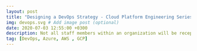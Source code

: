 ```yaml
---
layout: post
title: "Designing a DevOps Strategy - Cloud Platform Engineering Series"
img: devops.svg # Add image post (optional)
date: 2020-07-03 12:55:00 +0300
description: Not all staff members within an organization will be receptive to the change that is required for a DevOps transformation.
tag: [DevOps, Azure, AWS , GCP]
---
```

